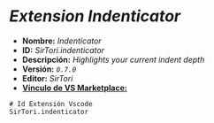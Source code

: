 <!-- Autor: Daniel Benjamin Perez Morales -->
<!-- GitHub: https://github.com/DanielPerezMoralesDev13 -->
<!-- Correo electrónico: danielperezdev@proton.me -->

# ***Extension Indenticator***

- **Nombre:** *Indenticator*
- **ID:** *SirTori.indenticator*
- **Descripción:** *Highlights your current indent depth*
- **Versión:** *`0.7.0`*
- **Editor:** *SirTori*
- **[Vínculo de VS Marketplace:](https://marketplace.visualstudio.com/items?itemName=SirTori.indenticator "https://marketplace.visualstudio.com/items?itemName=SirTori.indenticator")**

```plaintext
# Id Extensión Vscode
SirTori.indenticator
```
